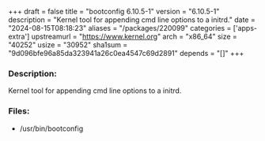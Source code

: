 +++
draft = false
title = "bootconfig 6.10.5-1"
version = "6.10.5-1"
description = "Kernel tool for appending cmd line options to a initrd."
date = "2024-08-15T08:18:23"
aliases = "/packages/220099"
categories = ['apps-extra']
upstreamurl = "https://www.kernel.org"
arch = "x86_64"
size = "40252"
usize = "30952"
sha1sum = "9d096bfe96a85da323941a26c0ea4547c69d2891"
depends = "[]"
+++
### Description: 
Kernel tool for appending cmd line options to a initrd.

### Files: 
* /usr/bin/bootconfig
